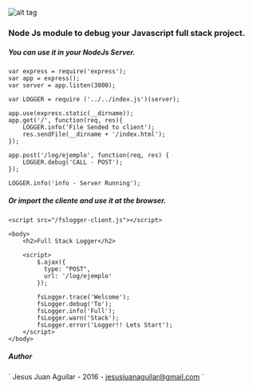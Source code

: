 ![alt tag](https://github.com/sukisuso/FullStackLogger/view/resources/logo.png)

### Node Js module to debug your Javascript full stack project.

##### You can use it in your NodeJs Server.

	var express = require('express');
	var app = express();
	var server = app.listen(3000);

	var LOGGER = require ('../../index.js')(server);

	app.use(express.static(__dirname));
	app.get('/', function(req, res){
		LOGGER.info('File Sended to client');
	  	res.sendFile(__dirname + '/index.html');
	});

	app.post('/log/ejemplo', function(req, res) {
		LOGGER.debug('CALL - POST');
	});	

	LOGGER.info('info - Server Running');

##### Or import the cliente and use it at the browser.

	<script src="/fslogger-client.js"></script>

	<body>
		<h2>Full Stack Logger</h2>

		<script>
			$.ajax({
			  type: "POST",
			  url: '/log/ejemplo'
			});

			fsLogger.trace('Welcome');
			fsLogger.debug('To');
			fsLogger.info('Full');
			fsLogger.warn('Stack');
			fsLogger.error('Logger!! Lets Start');
		</script>
	</body>

##### Author
´ 
 Jesus Juan Aguilar - 2016 - jesusjuanaguilar@gmail.com
´